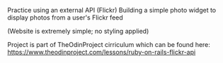 Practice using an external API (Flickr)
Building a simple photo widget to display photos from a user's Flickr feed

(Website is extremely simple; no styling applied)

Project is part of TheOdinProject cirriculum which can be found here: https://www.theodinproject.com/lessons/ruby-on-rails-flickr-api 